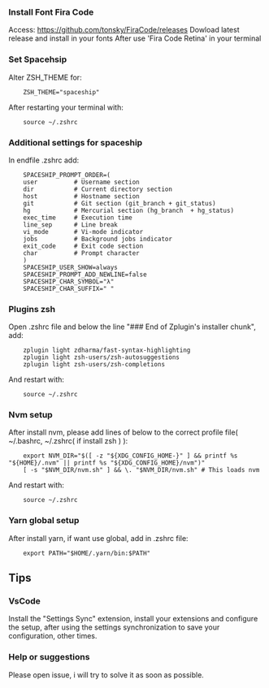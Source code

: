### Install Font Fira Code

Access: https://github.com/tonsky/FiraCode/releases
Dowload latest release and install in your fonts
After use 'Fira Code Retina' in your terminal

### Set Spacehsip

Alter ZSH_THEME for:

```
    ZSH_THEME="spaceship"
```

After restarting your terminal with:

```
    source ~/.zshrc
```

### Additional settings for spaceship

In endfile .zshrc add:

```
    SPACESHIP_PROMPT_ORDER=(
    user          # Username section
    dir           # Current directory section
    host          # Hostname section
    git           # Git section (git_branch + git_status)
    hg            # Mercurial section (hg_branch  + hg_status)
    exec_time     # Execution time
    line_sep      # Line break
    vi_mode       # Vi-mode indicator
    jobs          # Background jobs indicator
    exit_code     # Exit code section
    char          # Prompt character
    )
    SPACESHIP_USER_SHOW=always
    SPACESHIP_PROMPT_ADD_NEWLINE=false
    SPACESHIP_CHAR_SYMBOL="λ"
    SPACESHIP_CHAR_SUFFIX=" "
```

### Plugins zsh

Open .zshrc file and below the line "### End of Zplugin's installer chunk", add:

```
    zplugin light zdharma/fast-syntax-highlighting
    zplugin light zsh-users/zsh-autosuggestions
    zplugin light zsh-users/zsh-completions
```

And restart with:

```
    source ~/.zshrc
```

### Nvm setup

After install nvm, please add lines of below to the correct profile file( ~/.bashrc, ~/.zshrc( if install zsh ) ):

```
    export NVM_DIR="$([ -z "${XDG_CONFIG_HOME-}" ] && printf %s "${HOME}/.nvm" || printf %s "${XDG_CONFIG_HOME}/nvm")"
    [ -s "$NVM_DIR/nvm.sh" ] && \. "$NVM_DIR/nvm.sh" # This loads nvm
```

And restart with:

```
    source ~/.zshrc
```

### Yarn global setup

After install yarn, if want use global, add in .zshrc file:

```
    export PATH="$HOME/.yarn/bin:$PATH"
```

## Tips

### VsCode

Install the "Settings Sync" extension, install your extensions and configure the setup, after using the settings synchronization to save your configuration, other times.

### Help or suggestions

Please open issue, i will try to solve it as soon as possible.
